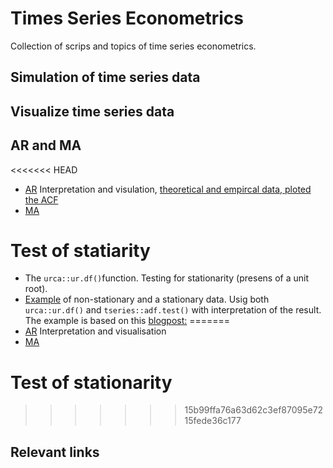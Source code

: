# Times Series Econometrics

Collection of scrips and topics of time series econometrics.

## Simulation of time series data

## Visualize time series data


## AR and MA
<<<<<<< HEAD
- [AR]() Interpretation and visulation, [theoretical and empircal data, ploted the ACF](ar_graph_emprical_and_theory.R)
- [MA]() 

# Test of statiarity
- The `urca::ur.df()`function. Testing for stationarity (presens of a unit root). 
- [Example]() of non-stationary and a stationary data. Usig both `urca::ur.df()` and `tseries::adf.test()` with interpretation of the result. The example is based on this [blogpost:](https://rpubs.com/richkt/269797) 
=======
- [AR]() Interpretation and visualisation
- [MA]() 

# Test of stationarity
>>>>>>> 15b99ffa76a63d62c3ef87095e7215fede36c177



## Relevant links
